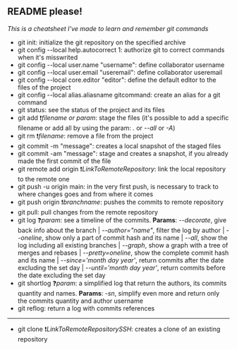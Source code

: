 ## README please!
*This is a cheatsheet I've made to learn and remember git commands*
- git init: initialize the git repository on the specified archive
- git config --local help.autocorrect 1: authorize git to correct commands when it's misswrited
- git config --local user.name "username": define collaborator username
- git config --local user.email "useremail": define collaborator useremail
- git config --local core.editor "editor": define the default editor to the files of the project
- git config --local alias.aliasname gitcommand: create an alias for a git command
- git status: see the status of the project and its files
- git add :exclamation:*filename or param*: stage the files (it's possible to add a specific filename or add all by using the param: *.* or *--all* or *-A*)
- git rm :exclamation:*filename*: remove a file from the project
- git commit -m "message": creates a local snapshot of the staged files
- git commit -am "message": stage and creates a snapshot, if you already made the first commit of the file
- git remote add origin :exclamation:*LinkToRemoteRepository*: link the local repository to the remote one
- git push -u origin main: in the very first push, is necessary to track to where changes goes and from where it comes
- git push origin :exclamation:*branchname*: pushes the commits to remote repository
- git pull: pull changes from the remote repository
- git log :question:*param*: see a timeline of the commits. **Params**: *--decorate*, give back info about the branch | *--author="name"*, filter the log by author | *--oneline*, show only a part of commit hash and its name | *--all*, show the log including all existing branches | *--graph*, show a graph with a tree of merges and rebases | *--pretty=oneline*, show the complete commit hash and its name | *--since='month day year'*, return commits after the date excluding the set day | *--until='month day year'*, return commits before the date excluding the set day
- git shortlog :question:*param*: a simplified log that return the authors, its commits quantity and names. **Params**: *-sn*, simplify even more and return only the commits quantity and author username
- git reflog: return a log with commits references
---
- git clone :exclamation:*LinkToRemoteRepositorySSH*: creates a clone of an existing repository
